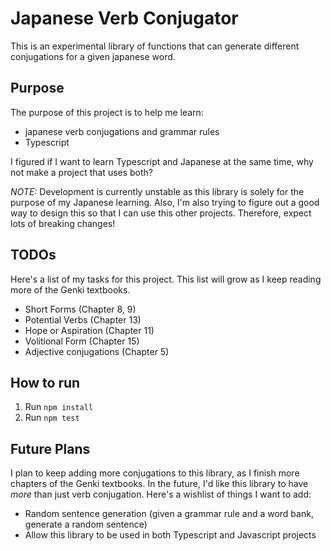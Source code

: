 # Japanese Verb Conjugator
This is an experimental library of functions that can generate different conjugations for a given japanese word. 

## Purpose
The purpose of this project is to help me learn:
* japanese verb conjugations and grammar rules
* Typescript

I figured if I want to learn Typescript and Japanese at the same time, why not make a project that uses both?

*NOTE:* Development is currently unstable as this library is solely for the purpose of my Japanese learning. Also, I'm also trying to figure out a good way to design this so that I can use this other projects. Therefore, expect lots of breaking changes!

## TODOs

Here's a list of my tasks for this project. This list will grow as I keep reading more of the Genki textbooks.

* Short Forms (Chapter 8, 9)
* Potential Verbs (Chapter 13)
* Hope or Aspiration (Chapter 11)
* Volitional Form (Chapter 15)
* Adjective conjugations (Chapter 5)

## How to run
1. Run `npm install`
2. Run `npm test`

## Future Plans
I plan to keep adding more conjugations to this library, as I finish more chapters of the Genki textbooks. In the future, I'd like this library to have *more* than just verb conjugation. Here's a wishlist of things I want to add:
* Random sentence generation (given a grammar rule and a word bank, generate a random sentence)
* Allow this library to be used in both Typescript and Javascript projects
